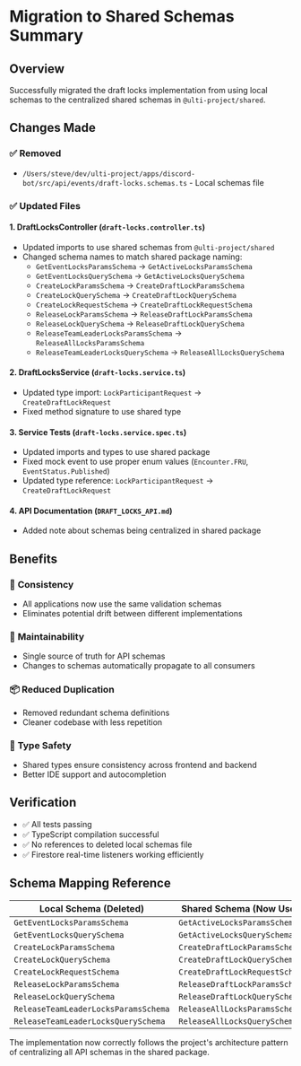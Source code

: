 # Migration to Shared Schemas Summary

## Overview

Successfully migrated the draft locks implementation from using local schemas to the centralized shared schemas in `@ulti-project/shared`.

## Changes Made

### ✅ Removed

- `/Users/steve/dev/ulti-project/apps/discord-bot/src/api/events/draft-locks.schemas.ts` - Local schemas file

### ✅ Updated Files

#### 1. **DraftLocksController** (`draft-locks.controller.ts`)

- Updated imports to use shared schemas from `@ulti-project/shared`
- Changed schema names to match shared package naming:
  - `GetEventLocksParamsSchema` → `GetActiveLocksParamsSchema`
  - `GetEventLocksQuerySchema` → `GetActiveLocksQuerySchema`
  - `CreateLockParamsSchema` → `CreateDraftLockParamsSchema`
  - `CreateLockQuerySchema` → `CreateDraftLockQuerySchema`
  - `CreateLockRequestSchema` → `CreateDraftLockRequestSchema`
  - `ReleaseLockParamsSchema` → `ReleaseDraftLockParamsSchema`
  - `ReleaseLockQuerySchema` → `ReleaseDraftLockQuerySchema`
  - `ReleaseTeamLeaderLocksParamsSchema` → `ReleaseAllLocksParamsSchema`
  - `ReleaseTeamLeaderLocksQuerySchema` → `ReleaseAllLocksQuerySchema`

#### 2. **DraftLocksService** (`draft-locks.service.ts`)

- Updated type import: `LockParticipantRequest` → `CreateDraftLockRequest`
- Fixed method signature to use shared type

#### 3. **Service Tests** (`draft-locks.service.spec.ts`)

- Updated imports and types to use shared package
- Fixed mock event to use proper enum values (`Encounter.FRU`, `EventStatus.Published`)
- Updated type reference: `LockParticipantRequest` → `CreateDraftLockRequest`

#### 4. **API Documentation** (`DRAFT_LOCKS_API.md`)

- Added note about schemas being centralized in shared package

## Benefits

### 🎯 **Consistency**

- All applications now use the same validation schemas
- Eliminates potential drift between different implementations

### 🔧 **Maintainability**

- Single source of truth for API schemas
- Changes to schemas automatically propagate to all consumers

### 📦 **Reduced Duplication**

- Removed redundant schema definitions
- Cleaner codebase with less repetition

### 🚀 **Type Safety**

- Shared types ensure consistency across frontend and backend
- Better IDE support and autocompletion

## Verification

- ✅ All tests passing
- ✅ TypeScript compilation successful
- ✅ No references to deleted local schemas file
- ✅ Firestore real-time listeners working efficiently

## Schema Mapping Reference

| Local Schema (Deleted) | Shared Schema (Now Used) |
|------------------------|---------------------------|
| `GetEventLocksParamsSchema` | `GetActiveLocksParamsSchema` |
| `GetEventLocksQuerySchema` | `GetActiveLocksQuerySchema` |
| `CreateLockParamsSchema` | `CreateDraftLockParamsSchema` |
| `CreateLockQuerySchema` | `CreateDraftLockQuerySchema` |
| `CreateLockRequestSchema` | `CreateDraftLockRequestSchema` |
| `ReleaseLockParamsSchema` | `ReleaseDraftLockParamsSchema` |
| `ReleaseLockQuerySchema` | `ReleaseDraftLockQuerySchema` |
| `ReleaseTeamLeaderLocksParamsSchema` | `ReleaseAllLocksParamsSchema` |
| `ReleaseTeamLeaderLocksQuerySchema` | `ReleaseAllLocksQuerySchema` |

The implementation now correctly follows the project's architecture pattern of centralizing all API schemas in the shared package.
